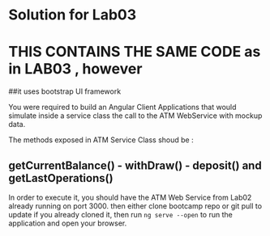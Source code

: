 # Solution for Lab03
# THIS CONTAINS THE SAME CODE as in LAB03 , however
##it uses bootstrap UI framework

You were required to build an Angular Client Applications that would simulate inside a service class the call to the ATM  WebService with mockup data.

The methods exposed in ATM Service Class shoud be :
## getCurrentBalance() - withDraw() - deposit() and getLastOperations()

In order to execute it, you should have the ATM Web Service from Lab02 already running on port 3000. then either clone bootcamp repo or git pull to update if you already cloned it, then run `ng serve --open` to run the application and open your browser.